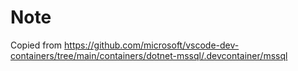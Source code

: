 # Note

Copied from <https://github.com/microsoft/vscode-dev-containers/tree/main/containers/dotnet-mssql/.devcontainer/mssql>
